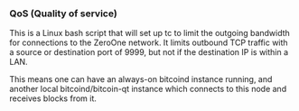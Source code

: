 ### QoS (Quality of service) ###

This is a Linux bash script that will set up tc to limit the outgoing bandwidth for connections to the ZeroOne network. It limits outbound TCP traffic with a source or destination port of 9999, but not if the destination IP is within a LAN.

This means one can have an always-on bitcoind instance running, and another local bitcoind/bitcoin-qt instance which connects to this node and receives blocks from it.
